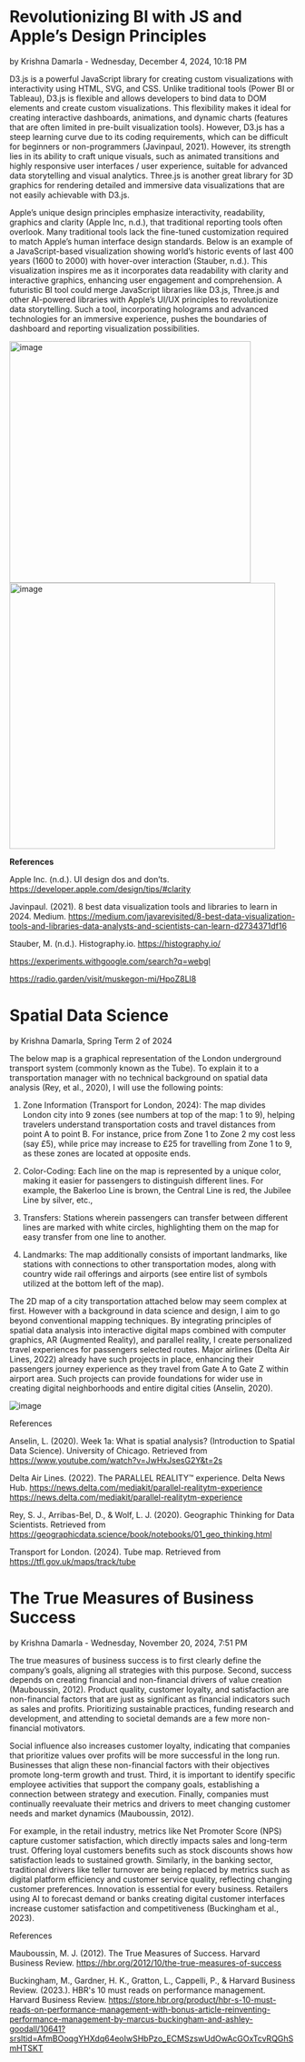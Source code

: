 # Revolutionizing BI with JS and Apple’s Design Principles
by Krishna Damarla - Wednesday, December 4, 2024, 10:18 PM

D3.js is a powerful JavaScript library for creating custom visualizations with interactivity using HTML, SVG, and CSS. Unlike traditional tools (Power BI or Tableau), D3.js is flexible and allows developers to bind data to DOM elements and create custom visualizations. This flexibility makes it ideal for creating interactive dashboards, animations, and dynamic charts (features that are often limited in pre-built visualization tools). However, D3.js has a steep learning curve due to its coding requirements, which can be difficult for beginners or non-programmers (Javinpaul, 2021). However, its strength lies in its ability to craft unique visuals, such as animated transitions and highly responsive user interfaces / user experience, suitable for advanced data storytelling and visual analytics. Three.js is another great library for 3D graphics for rendering detailed and immersive data visualizations that are not easily achievable with D3.js.

Apple’s unique design principles emphasize interactivity, readability, graphics and clarity (Apple Inc, n.d.), that traditional reporting tools often overlook. Many traditional tools lack the fine-tuned customization required to match Apple’s human interface design standards. Below is an example of a JavaScript-based visualization showing world’s historic events of last 400 years (1600 to 2000) with hover-over interaction (Stauber, n.d.). This visualization inspires me as it incorporates data readability with clarity and interactive graphics, enhancing user engagement and comprehension. A futuristic BI tool could merge JavaScript libraries like D3.js, Three.js and other AI-powered libraries with Apple’s UI/UX principles to revolutionize data storytelling. Such a tool, incorporating holograms and advanced technologies for an immersive experience, pushes the boundaries of dashboard and reporting visualization possibilities.

<img width="425" alt="image" src="https://github.com/user-attachments/assets/0da52fb8-6124-4137-a4d9-b195872f8132" />

<img width="468" alt="image" src="https://github.com/user-attachments/assets/df253f62-34d4-4b31-838c-e7ea2b9a3c0b" />

**References**

Apple Inc. (n.d.). UI design dos and don’ts. https://developer.apple.com/design/tips/#clarity

Javinpaul. (2021). 8 best data visualization tools and libraries to learn in 2024. Medium. https://medium.com/javarevisited/8-best-data-visualization-tools-and-libraries-data-analysts-and-scientists-can-learn-d2734371df16

Stauber, M. (n.d.). Histography.io. https://histography.io/

https://experiments.withgoogle.com/search?q=webgl 

https://radio.garden/visit/muskegon-mi/HpoZ8Ll8 

# Spatial Data Science 
by Krishna Damarla, Spring Term 2 of 2024

The below map is a graphical representation of the London underground transport system (commonly known as the Tube). To explain it to a transportation manager with no technical background on spatial data analysis (Rey, et al., 2020), I will use the following points: 

1. Zone Information (Transport for London, 2024): The map divides London city into 9 zones (see numbers at top of the map: 1 to 9), helping travelers understand transportation costs and travel distances from point A to point B. For instance, price from Zone 1 to Zone 2 my cost less (say £5), while price may increase to £25 for travelling from Zone 1 to 9, as these zones are located at opposite ends.

2. Color-Coding: Each line on the map is represented by a unique color, making it easier for passengers to distinguish different lines. For example, the Bakerloo Line is brown, the Central Line is red, the Jubilee Line by silver, etc.,

3. Transfers: Stations wherein passengers can transfer between different lines are marked with white circles, highlighting them on the map for easy transfer from one line to another.

4. Landmarks: The map additionally consists of important landmarks, like stations with connections to other transportation modes, along with country wide rail offerings and airports (see entire list of symbols utilized at the bottom left of the map).

The 2D map of a city transportation attached below may seem complex at first. However with a background in data science and design, I aim to go beyond conventional mapping techniques. By integrating principles of spatial data analysis into interactive digital maps combined with computer graphics, AR (Augmented Reality), and parallel reality, I create personalized travel experiences for passengers selected routes. Major airlines (Delta Air Lines, 2022) already have such projects in place, enhancing their passengers journey experience as they travel from Gate A to Gate Z within airport area. Such projects can provide foundations for wider use in creating digital neighborhoods and entire digital cities (Anselin,  2020).

![image](https://github.com/i-krishna/Business-Analytics/assets/114757733/93ad3b40-3c67-489c-8814-786e4b607715)

References

Anselin, L. (2020). Week 1a: What is spatial analysis? (Introduction to Spatial Data Science). University of Chicago. Retrieved from https://www.youtube.com/watch?v=JwHxJsesG2Y&t=2s 

Delta Air Lines. (2022). The PARALLEL REALITY™ experience. Delta News Hub. https://news.delta.com/mediakit/parallel-realitytm-experience https://news.delta.com/mediakit/parallel-realitytm-experience 

Rey, S. J., Arribas-Bel, D., & Wolf, L. J. (2020). Geographic Thinking for Data Scientists. Retrieved from https://geographicdata.science/book/notebooks/01_geo_thinking.html

Transport for London. (2024). Tube map. Retrieved from https://tfl.gov.uk/maps/track/tube

# The True Measures of Business Success
by  Krishna Damarla - Wednesday, November 20, 2024, 7:51 PM

The true measures of business success is to first clearly define the company’s goals, aligning all strategies with this purpose. Second, success depends on creating financial and non-financial drivers of value creation (Mauboussin, 2012). Product quality, customer loyalty, and satisfaction are non-financial factors that are just as significant as financial indicators such as sales and profits. Prioritizing sustainable practices, funding research and development, and attending to societal demands are a few more non-financial motivators.  

Social influence also increases customer loyalty, indicating that companies that prioritize values over profits will be more successful in the long run.  Businesses that align these non-financial factors with their objectives promote long-term growth and trust. Third, it is important to identify specific employee activities that support the company goals, establishing a connection between strategy and execution. Finally, companies must continually reevaluate their metrics and drivers to meet changing customer needs and market dynamics (Mauboussin, 2012).

For example, in the retail industry, metrics like Net Promoter Score (NPS) capture customer satisfaction, which directly impacts sales and long-term trust. Offering loyal customers benefits such as stock discounts shows how satisfaction leads to sustained growth. Similarly, in the banking sector, traditional drivers like teller turnover are being replaced by metrics such as digital platform efficiency and customer service quality, reflecting changing customer preferences. Innovation is essential for every business. Retailers using AI to forecast demand or banks creating digital customer interfaces increase customer satisfaction and competitiveness (Buckingham et al., 2023).  

References

Mauboussin, M. J. (2012). The True Measures of Success. Harvard Business Review.  https://hbr.org/2012/10/the-true-measures-of-success

Buckingham, M., Gardner, H. K., Gratton, L., Cappelli, P., & Harvard Business Review. (2023.). HBR's 10 must reads on performance management. Harvard Business Review. https://store.hbr.org/product/hbr-s-10-must-reads-on-performance-management-with-bonus-article-reinventing-performance-management-by-marcus-buckingham-and-ashley-goodall/10641?srsltid=AfmBOoqgYHXdq64eoIwSHbPzo_ECMSzswUdOwAcGOxTcvRQGhSmHTSKT
